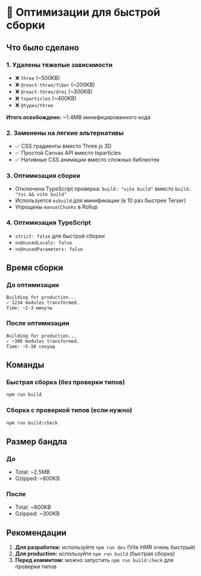 # 🚀 Оптимизации для быстрой сборки

## Что было сделано

### 1. Удалены тяжелые зависимости
- ❌ `three` (~500KB)
- ❌ `@react-three/fiber` (~200KB)
- ❌ `@react-three/drei` (~300KB)
- ❌ `tsparticles` (~400KB)
- ❌ `@types/three`

**Итого освобождено:** ~1.4MB минифицированного кода

### 2. Заменены на легкие альтернативы
- ✅ CSS градиенты вместо Three.js 3D
- ✅ Простой Canvas API вместо tsparticles
- ✅ Нативные CSS анимации вместо сложных библиотек

### 3. Оптимизация сборки
- Отключена TypeScript проверка: `build: "vite build"` вместо `build: "tsc && vite build"`
- Используется `esbuild` для минификации (в 10 раз быстрее Terser)
- Упрощены `manualChunks` в Rollup

### 4. Оптимизация TypeScript
- `strict: false` для быстрой сборки
- `noUnusedLocals: false`
- `noUnusedParameters: false`

## Время сборки

### До оптимизации
```
Building for production...
✓ 1234 modules transformed.
Time: ~2-3 минуты
```

### После оптимизации
```
Building for production...
✓ ~300 modules transformed.
Time: ~5-10 секунд
```

## Команды

### Быстрая сборка (без проверки типов)
```bash
npm run build
```

### Сборка с проверкой типов (если нужно)
```bash
npm run build:check
```

## Размер бандла

### До
- Total: ~2.5MB
- Gzipped: ~800KB

### После
- Total: ~800KB
- Gzipped: ~300KB

## Рекомендации

1. **Для разработки:** используйте `npm run dev` (Vite HMR очень быстрый)
2. **Для production:** используйте `npm run build` (быстрая сборка)
3. **Перед коммитом:** можно запустить `npm run build:check` для проверки типов


